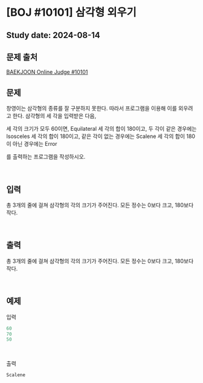 
<h1>[BOJ #10101] 삼각형 외우기


<h2>Study date: 2024-08-14


## 문제 출처

[BAEKJOON Online Judge #10101](https://www.acmicpc.net/problem/10101)



## 문제


창영이는 삼각형의 종류를 잘 구분하지 못한다. 따라서 프로그램을 이용해 이를 외우려고 한다.
삼각형의 세 각을 입력받은 다음, 

세 각의 크기가 모두 60이면, Equilateral
세 각의 합이 180이고, 두 각이 같은 경우에는 Isosceles
세 각의 합이 180이고, 같은 각이 없는 경우에는 Scalene
세 각의 합이 180이 아닌 경우에는 Error

를 출력하는 프로그램을 작성하시오.


<br>


## 입력


총 3개의 줄에 걸쳐 삼각형의 각의 크기가 주어진다. 모든 정수는 0보다 크고, 180보다 작다.


<br>


## 출력


총 3개의 줄에 걸쳐 삼각형의 각의 크기가 주어진다. 모든 정수는 0보다 크고, 180보다 작다.


<br>


## 예제


입력

```python
60
70
50

```

<br>

출력

```python
Scalene

```

<br>



